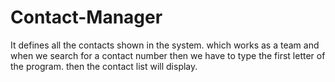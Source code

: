 # Contact-Manager

It defines all the contacts shown in the system. which works as a team and when we search for a contact number then we have to type the first letter of the program. 
then the contact list will display.
